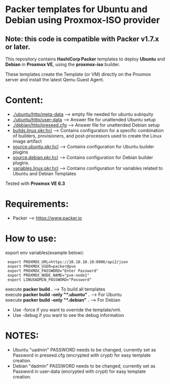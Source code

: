 # Packer templates for Ubuntu and Debian using Proxmox-ISO provider

## Note: this code is compatible with Packer v1.7.x or later.

This repository contains **HashiCorp Packer** templates to deploy **Ubuntu** and **Debian** in **Proxmox VE**, using the **proxmox-iso** builder.

These templates create the Template (or VM) directly on the Proxmox server and install the latest Qemu Guest Agent.

# Content: #

* [./ubuntu/http/meta-data](./ubuntu/http/meta-data) --> empty file needed for ubuntu subiquity
* [./ubuntu/http/user-data](./ubuntu/http/user-data) --> Answer file for unattended Ubuntu setup
* [./debian/http/preseed.cfg](./debian/http/preseed.cfg) --> Answer file for unattended Debian setup
* [builds.linux.pkr.hcl](builds.linux.pkr.hcl) --> Contains configuration for a specific combination of builders, provisioners, and post-processors used to create the Linux image artifact
* [source.ubuntu.pkr.hcl](source.ubuntu.pkr.hcl) --> Contains configuration for Ubuntu builder plugins
* [source.debian.pkr.hcl](source.debian.pkr.hcl) --> Contains configuration for Debian builder plugins.
* [variables.linux.pkr.hcl](variables.ubuntu.pkr.hcl) --> Contains configuration for variables related to Ubuntu and Debian Templates


Tested with **Proxmox VE 6.3**

# Requirements: #

* Packer --> https://www.packer.io

# How to use: #
export env variables(example below):

```
 export PROXMOX_URL=https://10.10.10.10:8006/api2/json
 export PROXMOX_USER=packer@pve
 export PROXMOX_PASSWORD="Enter Password"
 export PROXMOX_NODE_NAME="pve-node1"
 export LINUXADMIN_PASSWORD="Password"
```

execute **packer build .** --> To build all templates\
execute **packer build -only "*.ubuntu" .** --> For Ubuntu\
execute **packer build -only "*.debian" .** --> For Debian

* Use -force if you want to override the template/vm\
* Use -debug if you want to see the debug information

# NOTES: #

* Ubuntu "uadmin" PASSWORD needs to be changed, currently set as Password in preseed.cfg (encrypted with crypt) for easy template creation.
* Debian "dadmin" PASSWORD needs to be changed, currently set as Password in user-data  (encrypted with crypt) for easy template creation.
